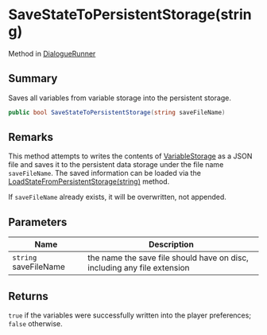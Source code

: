 # SaveStateToPersistentStorage(string)

Method in [DialogueRunner](yarn.unity.dialoguerunner.md)

## Summary

Saves all variables from variable storage into the persistent storage.

```csharp
public bool SaveStateToPersistentStorage(string saveFileName)
```

## Remarks

This method attempts to writes the contents of [VariableStorage](yarn.unity.dialoguerunner.variablestorage.md) as a JSON file and saves it to the persistent data storage under the file name `saveFileName`. The saved information can be loaded via the [LoadStateFromPersistentStorage(string)](yarn.unity.dialoguerunner.loadstatefrompersistentstorage.md) method.

If `saveFileName` already exists, it will be overwritten, not appended.

## Parameters

| Name                  | Description                                                              |
| --------------------- | ------------------------------------------------------------------------ |
| `string` saveFileName | the name the save file should have on disc, including any file extension |

## Returns

`true` if the variables were successfully written into the player preferences; `false` otherwise.
